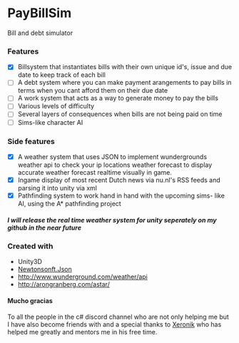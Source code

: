 # PayBillSim
Bill and debt simulator

### Features

- [x] Billsystem that instantiates bills with their own unique id's, issue and due date to keep track of each bill
- [ ] A debt system where you can make payment arangements to pay bills in terms when you cant afford them on their due date
- [ ] A work system that acts as a way to generate money to pay the bills
- [ ] Various levels of difficulty 
- [ ] Several layers of consequences when bills are not being paid on time
- [ ] Sims-like character AI 

### Side features
- [x] A weather system that uses JSON to implement wundergrounds weather api to check your ip locations weather forecast 
to display accurate weather forecast realtime visually in game.
- [x] Ingame display of most recent Dutch news via nu.nl's RSS feeds and parsing it into unity via xml
- [x] Pathfinding system to work hand in hand with the upcoming sims- like AI, using the A* pathfinding project

##### I will release the real time weather system for unity seperately on my github in the near future

### Created with
* Unity3D
* [Newtonsonft.Json](http://www.newtonsoft.com/json)
* http://www.wunderground.com/weather/api
* http://arongranberg.com/astar/

#### Mucho gracias

To all the people in the c# discord channel who are not only helping me but I have also become friends with
and a special thanks to  [Xeronik](https://github.com/mastorm/) who has helped me greatly and mentors me in his free time.
